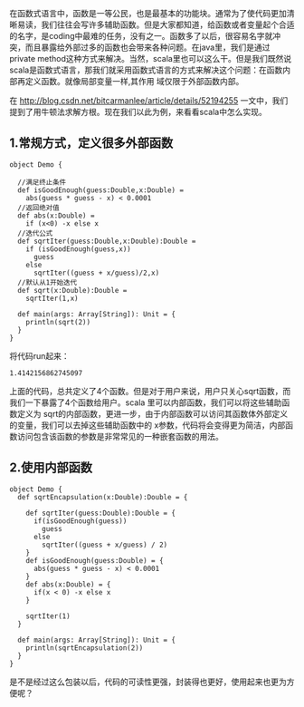 在函数式语言中，函数是一等公民，也是最基本的功能块。通常为了使代码更加清晰易读，我们往往会写许多辅助函数。但是大家都知道，给函数或者变量起个合适的名字，是coding中最难的任务，没有之一。函数多了以后，很容易名字就冲突，而且暴露给外部过多的函数也会带来各种问题。在java里，我们是通过private method这种方式来解决。当然，scala里也可以这么干。但是我们既然说scala是函数式语言，那我们就采用函数式语言的方式来解决这个问题：在函数内部再定义函数。就像局部变量一样,其作用 域仅限于外部函数内部。  

在 http://blog.csdn.net/bitcarmanlee/article/details/52194255 一文中，我们提到了用牛顿法求解方根。现在我们以此为例，来看看scala中怎么实现。  

## 1.常规方式，定义很多外部函数

```
object Demo {

  //满足终止条件
  def isGoodEnough(guess:Double,x:Double) =
    abs(guess * guess - x) < 0.0001
  //返回绝对值
  def abs(x:Double) =
    if (x<0) -x else x
  //迭代公式
  def sqrtIter(guess:Double,x:Double):Double =
    if (isGoodEnough(guess,x))
      guess
    else
      sqrtIter((guess + x/guess)/2,x)
  //默认从1开始迭代
  def sqrt(x:Double):Double =
    sqrtIter(1,x)
    
  def main(args: Array[String]): Unit = {
    println(sqrt(2))
  }
}
```  

将代码run起来：  

```
1.4142156862745097
```  

上面的代码，总共定义了4个函数。但是对于用户来说，用户只关心sqrt函数，而我们一下暴露了4个函数给用户。scala 里可以内部函数，我们可以将这些辅助函数定义为 sqrt的内部函数，更进一步，由于内部函数可以访问其函数体外部定义的变量，我们可以去掉这些辅助函数中的 x参数，代码将会变得更为简洁，内部函数访问包含该函数的参数是非常常见的一种嵌套函数的用法。  

## 2.使用内部函数

```
object Demo {
  def sqrtEncapsulation(x:Double):Double = {

    def sqrtIter(guess:Double):Double = {
      if(isGoodEnough(guess))
        guess
      else
        sqrtIter((guess + x/guess) / 2)
    }
    def isGoodEnough(guess:Double) = {
      abs(guess * guess - x) < 0.0001
    }
    def abs(x:Double) = {
      if(x < 0) -x else x
    }

    sqrtIter(1)
  }

  def main(args: Array[String]): Unit = {
    println(sqrtEncapsulation(2))
  }
}
```  

是不是经过这么包装以后，代码的可读性更强，封装得也更好，使用起来也更为方便呢？
